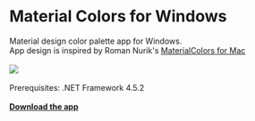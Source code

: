# Material Colors for Windows
Material design color palette app for Windows.
<br>
App design is inspired by Roman Nurik's <a href="https://github.com/romannurik/MaterialColorsApp">MaterialColors for Mac</a>
<br><br>
<img src="http://www.codeswitch.in/images/MaterialColors.PNG"/>
<br><br>
Prerequisites: .NET Framework 4.5.2
<br><br>
<a href="https://github.com/AmJay/MaterialColorsApp/releases/download/v1.0.2/MaterialColors_setup.exe"><strong>Download the app</strong></a>
